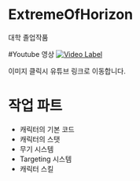 # ExtremeOfHorizon
대학 졸업작품

#Youtube 영상
[![Video Label](http://img.youtube.com/vi/yKPGy5iGI8s/0.jpg)](https://youtu.be/yKPGy5iGI8s)

이미지 클릭시 유튜브 링크로 이동합니다.

# 작업 파트
- 캐릭터의 기본 코드
- 캐릭터의 스탯
- 무기 시스템
- Targeting 시스템
- 캐릭터 스킬
